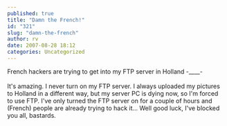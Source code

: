 ```yaml
---
published: true
title: "Damn the French!"
id: "321"
slug: "damn-the-french"
author: rv
date: 2007-08-28 18:12
categories: Uncategorized
---
```

French hackers are trying to get into my FTP server in Holland -____-<br /><br />It's amazing. I never turn on my FTP server. I always uploaded my pictures to Holland in a different way, but my server PC is dying now, so I'm forced to use FTP. I've only turned the FTP server on for a couple of hours and (French) people are already trying to hack it... Well good luck, I've blocked you all, bastards.